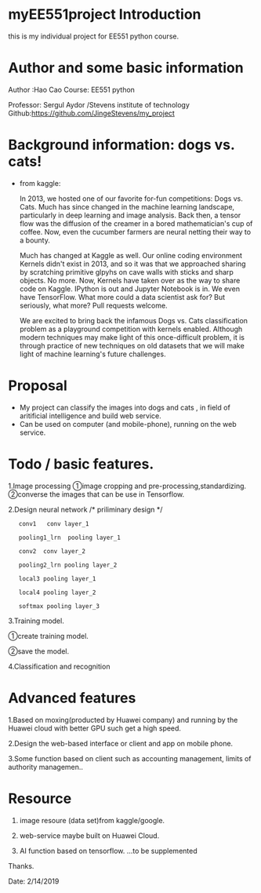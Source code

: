 # myEE551project Introduction

this is my individual project for EE551 python course.

# Author and some basic information

Author :Hao Cao
Course: EE551 python

Professor: Sergul Aydor /Stevens institute of technology
Github:https://github.com/JingeStevens/my_project


# Background information: dogs vs. cats!

* from kaggle:

  In 2013, we hosted one of our favorite for-fun competitions:  Dogs vs. Cats. Much has since changed in the machine learning landscape, particularly in deep learning and image analysis. Back then, a tensor flow was the diffusion of the creamer in a bored mathematician's cup of coffee. Now, even the cucumber farmers are neural netting their way to a bounty.

  Much has changed at Kaggle as well. Our online coding environment Kernels didn't exist in 2013, and so it was that we approached sharing by scratching primitive glpyhs on cave walls with sticks and sharp objects. No more. Now, Kernels have taken over as the way to share code on Kaggle. IPython is out and Jupyter Notebook is in. We even have TensorFlow. What more could a data scientist ask for? But seriously, what more? Pull requests welcome.
  
  We are excited to bring back the infamous Dogs vs. Cats classification problem as a playground competition with kernels enabled. Although modern techniques may make light of this once-difficult problem, it is through practice of new techniques on old datasets that we will make light of machine learning's future challenges.
  
# Proposal
   * My project can classify the images into dogs and cats , in field of aritificial intelligence and build web service.
   * Can be used on computer (and mobile-phone), running on the web service.
 
# Todo  /  basic features.

1.Image processing
    ①image cropping and pre-processing,standardizing. 
    ②converse the images that can be use in Tensorflow.

2.Design neural network
    /*  priliminary design */
        
       conv1   conv layer_1
       
       pooling1_lrn  pooling layer_1
        
       conv2  conv layer_2
       
       pooling2_lrn pooling layer_2
        
       local3 pooling layer_1
        
       local4 pooling layer_2
        
       softmax pooling layer_3


3.Training model.
    
   ①create training model.
    
   ②save the model.


4.Classification and recognition
    
# Advanced features

1.Based on moxing(producted by Huawei company) and running by the Huawei cloud with better GPU such get a high speed.

2.Design the web-based interface or client and app on mobile phone.

3.Some function based on client such as accounting management, limits of authority managemen..


# Resource

1. image resoure (data set)from kaggle/google.

2. web-service maybe built on Huawei Cloud.

3. AI function based on tensorflow.
...to be supplemented
    
Thanks.

Date: 2/14/2019

